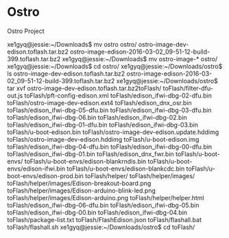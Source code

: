 # Ostro
Ostro Project

xe1gyq@jessie:~/Downloads$ mv ostro
ostro/
ostro-image-dev-edison.toflash.tar.bz2
ostro-image-edison-2016-03-02_09-51-12-build-399.toflash.tar.bz2
xe1gyq@jessie:~/Downloads$ mv ostro-image-* ostro/
xe1gyq@jessie:~/Downloads$ cd ostro/
xe1gyq@jessie:~/Downloads/ostro$ ls
ostro-image-dev-edison.toflash.tar.bz2
ostro-image-edison-2016-03-02_09-51-12-build-399.toflash.tar.bz2
xe1gyq@jessie:~/Downloads/ostro$ tar xvf ostro-image-dev-edison.toflash.tar.bz2toFlash/
toFlash/filter-dfu-out.js
toFlash/pft-config-edison.xml
toFlash/edison_ifwi-dbg-02-dfu.bin
toFlash/ostro-image-dev-edison.ext4
toFlash/edison_dnx_osr.bin
toFlash/edison_ifwi-dbg-05-dfu.bin
toFlash/edison_ifwi-dbg-03-dfu.bin
toFlash/edison_ifwi-dbg-06.bin
toFlash/edison_ifwi-dbg-02.bin
toFlash/edison_ifwi-dbg-01-dfu.bin
toFlash/edison_ifwi-dbg-03.bin
toFlash/u-boot-edison.bin
toFlash/ostro-image-dev-edison.update.hddimg
toFlash/ostro-image-dev-edison.hddimg
toFlash/u-boot-edison.img
toFlash/edison_ifwi-dbg-04-dfu.bin
toFlash/edison_ifwi-dbg-00-dfu.bin
toFlash/edison_ifwi-dbg-01.bin
toFlash/edison_dnx_fwr.bin
toFlash/u-boot-envs/
toFlash/u-boot-envs/edison-blankrndis.bin
toFlash/u-boot-envs/edison-ifwi.bin
toFlash/u-boot-envs/edison-blankcdc.bin
toFlash/u-boot-envs/edison-prod.bin
toFlash/helper/
toFlash/helper/images/
toFlash/helper/images/Edison-breakout-board.png
toFlash/helper/images/Edison-arduino-blink-led.png
toFlash/helper/images/Edison-arduino.png
toFlash/helper/helper.html
toFlash/edison_ifwi-dbg-06-dfu.bin
toFlash/edison_ifwi-dbg-05.bin
toFlash/edison_ifwi-dbg-00.bin
toFlash/edison_ifwi-dbg-04.bin
toFlash/package-list.txt
toFlash/FlashEdison.json
toFlash/flashall.bat
toFlash/flashall.sh
xe1gyq@jessie:~/Downloads/ostro$ cd toFlash/
